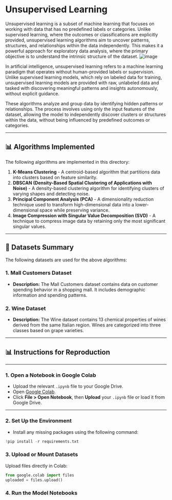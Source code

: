 # Unsupervised Learning
Unsupervised learning is a subset of machine learning that focuses on working with data that has no predefined labels or categories. Unlike supervised learning, where the outcomes or classifications are explicitly provided, unsupervised learning algorithms aim to uncover patterns, structures, and relationships within the data independently. This makes it a powerful approach for exploratory data analysis, where the primary objective is to understand the intrinsic structure of the dataset.
![image](https://github.com/user-attachments/assets/77eed916-bfc6-43d6-8a38-35cf780e4a2a)

In artificial intelligence, unsupervised learning refers to a machine learning paradigm that operates without human-provided labels or supervision. Unlike supervised learning models, which rely on labeled data for training, unsupervised learning models are provided with raw, unlabeled data and tasked with discovering meaningful patterns and insights autonomously, without explicit guidance.

These algorithms analyze and group data by identifying hidden patterns or relationships. The process involves using only the input features of the dataset, allowing the model to independently discover clusters or structures within the data, without being influenced by predefined outcomes or categories.

---
## **📊 Algorithms Implemented**
The following algorithms are implemented in this directory:

1. **K-Means Clustering** - A centroid-based algorithm that partitions data into clusters based on feature similarity.
2. **DBSCAN (Density-Based Spatial Clustering of Applications with Noise)** - A density-based clustering algorithm for identifying clusters of varying shapes and detecting noise.
3. **Principal Component Analysis (PCA)** - A dimensionality reduction technique used to transform high-dimensional data into a lower-dimensional space while preserving variance.
4. **Image Compression with Singular Value Decomposition (SVD)** - A technique to compress image data by retaining only the most significant singular values.

---

## **📂 Datasets Summary**
The following datasets are used for the above algorithms:

### **1. Mall Customers Dataset**
- **Description:** The Mall Customers dataset contains data on customer spending behavior in a shopping mall. It includes demographic information and spending patterns.

### **2. Wine Dataset**
- **Description:** The Wine dataset contains 13 chemical properties of wines derived from the same Italian region. Wines are categorized into three classes based on grape varieties.

---

## 📊 Instructions for Reproduction

---

### **1. Open a Notebook in Google Colab**
- Upload the relevant `.ipynb` file to your Google Drive.
- Open [Google Colab](https://colab.research.google.com/).
- Click **File > Open Notebook**, then **Upload** your `.ipynb` file or load it from Google Drive.

---

### **2. Set Up the Environment**
- Install any missing packages using the following command:
```python
!pip install -r requirements.txt
```

### **3. Upload or Mount Datasets**
Upload files directly in Colab:

```python
from google.colab import files
uploaded = files.upload()
```

### **4. Run the Model Notebooks**
